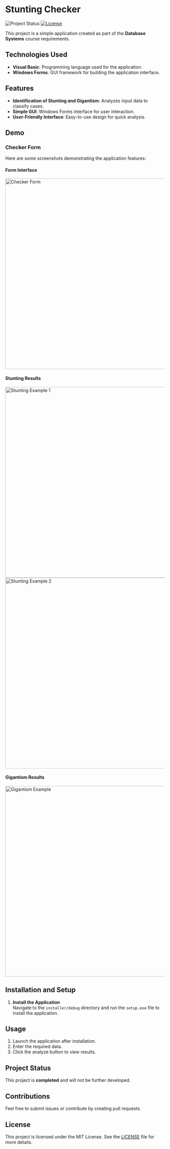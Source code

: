 # Stunting Checker

![Project Status](https://img.shields.io/badge/status-completed-brightgreen) [![License](https://img.shields.io/badge/license-MIT-blue)](./LICENSE)

This project is a simple application created as part of the **Database Systems** course requirements.

## Technologies Used
- **Visual Basic**: Programming language used for the application.
- **Windows Forms**: GUI framework for building the application interface.

## Features
- **Identification of Stunting and Gigantism**: Analyzes input data to classify cases.
- **Simple GUI**: Windows Forms interface for user interaction.
- **User-Friendly Interface**: Easy-to-use design for quick analysis.

## Demo

### **Checker Form**

Here are some screenshots demonstrating the application features:

#### Form Interface
<img src="https://github.com/user-attachments/assets/8672ccb5-f563-46e0-957d-9eaff951ddd4" alt="Checker Form" width="600">

#### **Stunting Results**
<img src="https://github.com/user-attachments/assets/aae46756-e331-43b5-bf66-03fc697c7753" alt="Stunting Example 1" width="600">
<img src="https://github.com/user-attachments/assets/7316f5b8-8bff-4e2b-a99c-fd368072283b" alt="Stunting Example 2" width="600">

#### **Gigantism Results**
<img src="https://github.com/user-attachments/assets/ed3c8451-14b3-4753-822c-bdbfb155419c" alt="Gigantism Example" width="600">

## Installation and Setup

1. **Install the Application**  
   Navigate to the `installer/debug` directory and run the `setup.exe` file to install the application.

## Usage
1. Launch the application after installation.
2. Enter the required data.
3. Click the analyze button to view results.

## Project Status
This project is **completed** and will not be further developed.

## Contributions
Feel free to submit issues or contribute by creating pull requests.

## License
This project is licensed under the MIT License. See the [LICENSE](LICENSE) file for more details.

